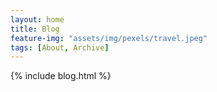 ```yaml
---
layout: home
title: Blog
feature-img: "assets/img/pexels/travel.jpeg"
tags: [About, Archive]
---
```


 {% include blog.html %}
